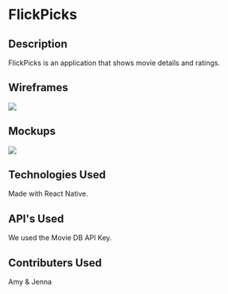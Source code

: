 # FlickPicks

## Description

FlickPicks is an application that shows movie details and ratings.

## Wireframes

<img src="src/imgs/wireframes.jpg">

## Mockups

<img src="src/imgs/mockups.jpg">

## Technologies Used

Made with React Native.

## API's Used

We used the Movie DB API Key.

## Contributers Used

Amy & Jenna 
